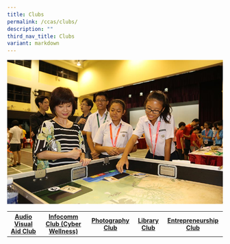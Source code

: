 ```yaml
---
title: Clubs
permalink: /ccas/clubs/
description: ""
third_nav_title: Clubs
variant: markdown
---
```

<img src="/images/clubs.jpg">
<table>
<tbody>
<tr>
<th><a href="/ccas/clubs/audio-visual-aid-club" target="">Audio Visual Aid Club</a></th>
<th><a href="/ccas/clubs/infocomm-club-cyber-wellness" target="">Infocomm Club (Cyber Wellness)</a></th>
<th><a href="/ccas/clubs/photography-club" target="">Photography Club</a></th>
<th><a href="/ccas/clubs/library-club" target="">Library Club</a></th>
<th><a href="/ccas/clubs/entrepreneurship-club" target="">Entrepreneurship Club</a></th>
</tr>
</tbody>
</table>